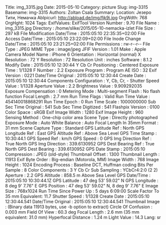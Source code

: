 Title: img_3315.jpg
Date: 2015-05-10
Category: picture
Slug: img-3315
Basename: img-3315
Authors: Zoltan Csala
Summary:
Location: Језеро Тити, Немачка
Ablpicurl: http://abload.de/img/fjk9i.jpg
OrgWdth: 768
OrgHght: 1024
Tags:
ExifValues: ExifTool Version Number : 9.70
            File Name : img_3315.jpg
            Directory : /home/slike/2015/05-10-nemacka-izlet
            File Size : 297 kB
            File Modification Date/Time : 2015:05:10 22:35:35+02:00
            File Access Date/Time : 2015:05:10 23:22:09+02:00
            File Inode Change Date/Time : 2015:05:10 23:21:25+02:00
            File Permissions : rw-r--r--
            File Type : JPEG
            MIME Type : image/jpeg
            JFIF Version : 1.01
            Make : Apple
            Camera Model Name : iPhone 6
            Orientation : Horizontal (normal)
            X Resolution : 72
            Y Resolution : 72
            Resolution Unit : inches
            Software : 8.1.2
            Modify Date : 2015:05:10 12:30:44
            Y Cb Cr Positioning : Centered
            Exposure Time : 1/1328
            F Number : 2.2
            Exposure Program : Program AE
            ISO : 32
            Exif Version : 0221
            Date/Time Original : 2015:05:10 12:30:44
            Create Date : 2015:05:10 12:30:44
            Components Configuration : Y, Cb, Cr, -
            Shutter Speed Value : 1/1328
            Aperture Value : 2.2
            Brightness Value : 9.909292035
            Exposure Compensation : 0
            Metering Mode : Multi-segment
            Flash : No flash function
            Focal Length : 2.7 mm
            Run Time Flags : Valid
            Run Time Value : 454140018868291
            Run Time Epoch : 0
            Run Time Scale : 1000000000
            Sub Sec Time Original : 541
            Sub Sec Time Digitized : 541
            Flashpix Version : 0100
            Color Space : sRGB
            Exif Image Width : 1280
            Exif Image Height : 960
            Sensing Method : One-chip color area
            Scene Type : Directly photographed
            Exposure Mode : Auto
            White Balance : Auto
            Focal Length In 35mm Format : 31 mm
            Scene Capture Type : Standard
            GPS Latitude Ref : North
            GPS Longitude Ref : East
            GPS Altitude Ref : Above Sea Level
            GPS Time Stamp : 10:30:44.1
            GPS Speed Ref : km/h
            GPS Speed : 0
            GPS Img Direction Ref : True North
            GPS Img Direction : 339.6130952
            GPS Dest Bearing Ref : True North
            GPS Dest Bearing : 339.6130952
            GPS Date Stamp : 2015:05:10
            Compression : JPEG (old-style)
            Thumbnail Offset : 1300
            Thumbnail Length : 11913
            Exif Byte Order : Big-endian (Motorola, MM)
            Image Width : 768
            Image Height : 1024
            Encoding Process : Baseline DCT, Huffman coding
            Bits Per Sample : 8
            Color Components : 3
            Y Cb Cr Sub Sampling : YCbCr4:2:0 (2 2)
            Aperture : 2.2
            GPS Altitude : 858.5 m Above Sea Level
            GPS Date/Time : 2015:05:10 10:30:44.1Z
            GPS Latitude : 47 deg 53' 59.02" N
            GPS Longitude : 8 deg 9' 7.76" E
            GPS Position : 47 deg 53' 59.02" N, 8 deg 9' 7.76" E
            Image Size : 768x1024
            Run Time Since Power Up : 5 days 6:09:00
            Scale Factor To 35 mm Equivalent: 11.7
            Shutter Speed : 1/1328
            Create Date : 2015:05:10 12:30:44.541
            Date/Time Original : 2015:05:10 12:30:44.541
            Thumbnail Image : (Binary data 11913 bytes, use -b option to extract)
            Circle Of Confusion : 0.003 mm
            Field Of View : 60.3 deg
            Focal Length : 2.6 mm (35 mm equivalent: 31.0 mm)
            Hyperfocal Distance : 1.24 m
            Light Value : 14.3
Lang: sr


